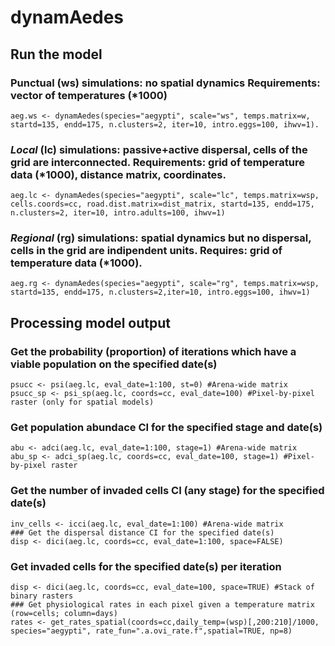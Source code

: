 # dynamAedes

## Run the model

### Punctual (ws) simulations: no spatial dynamics Requirements: vector of temperatures (\*1000)

```{r}
aeg.ws <- dynamAedes(species="aegypti", scale="ws", temps.matrix=w, startd=135, endd=175, n.clusters=2, iter=10, intro.eggs=100, ihwv=1).
```

### *Local* (lc) simulations: passive+active dispersal, cells of the grid are interconnected. Requirements: grid of temperature data (\*1000), distance matrix, coordinates.

```{r}
aeg.lc <- dynamAedes(species="aegypti", scale="lc", temps.matrix=wsp, cells.coords=cc, road.dist.matrix=dist_matrix, startd=135, endd=175, n.clusters=2, iter=10, intro.adults=100, ihwv=1)
```

### *Regional* (rg) simulations: spatial dynamics but no dispersal, cells in the grid are indipendent units. Requires: grid of temperature data (\*1000).

```{r}
aeg.rg <- dynamAedes(species="aegypti", scale="rg", temps.matrix=wsp, startd=135, endd=175, n.clusters=2,iter=10, intro.eggs=100, ihwv=1)
```

## Processing model output

### Get the probability (proportion) of iterations which have a viable population on the specified date(s)

```{r}
psucc <- psi(aeg.lc, eval_date=1:100, st=0) #Arena-wide matrix
psucc_sp <- psi_sp(aeg.lc, coords=cc, eval_date=100) #Pixel-by-pixel raster (only for spatial models)
```

### Get population abundace CI for the specified stage and date(s)

```{r}
abu <- adci(aeg.lc, eval_date=1:100, stage=1) #Arena-wide matrix
abu_sp <- adci_sp(aeg.lc, coords=cc, eval_date=100, stage=1) #Pixel-by-pixel raster
```

### Get the number of invaded cells CI (any stage) for the specified date(s)

```{r}
inv_cells <- icci(aeg.lc, eval_date=1:100) #Arena-wide matrix
### Get the dispersal distance CI for the specified date(s)
disp <- dici(aeg.lc, coords=cc, eval_date=1:100, space=FALSE)
```

### Get invaded cells for the specified date(s) per iteration
```{r}
disp <- dici(aeg.lc, coords=cc, eval_date=100, space=TRUE) #Stack of binary rasters
### Get physiological rates in each pixel given a temperature matrix (row=cells; column=days) 
rates <- get_rates_spatial(coords=cc,daily_temp=(wsp)[,200:210]/1000, species="aegypti", rate_fun=".a.ovi_rate.f",spatial=TRUE, np=8)
```

